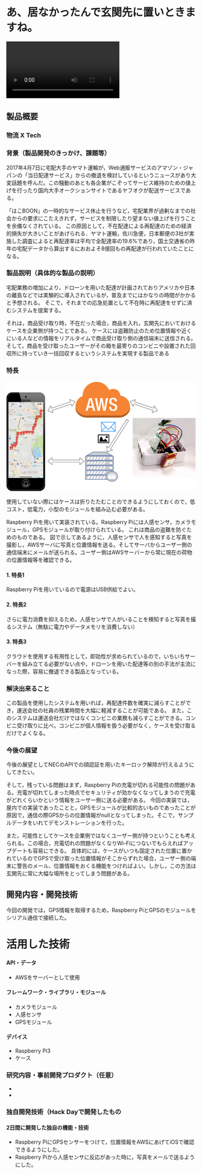 # あ、居なかったんで玄関先に置いときますね。

![Product Name](https://github.com/jphacks/TK_1705/blob/master/jphacks.mp4)

## 製品概要
### 物流 X Tech


### 背景（製品開発のきっかけ、課題等）
2017年4月7日に宅配大手のヤマト運輸が，Web通販サービスのアマゾン・ジャパンの「当日配達サービス」からの撤退を検討しているというニュースがあり大変話題を呼んだ。この騒動のあとも各企業がこぞってサービス維持のための値上げを行ったり国内大手オークションサイトであるヤフオクが配送サービスである。

「はこBOON」の一時的なサービス休止を行うなど，宅配業界が過剰なまでの社会からの要求にこたえきれず，サービスを制限したり望まない値上げを行うことを余儀なくされている。
この原因として，不在配達による再配達のための経済的損失が大きいことがあげられる．ヤマト運輸，佐川急便，日本郵便の3社が実施した調査によると再配達率は平均で全配達率の19.6%であり，国土交通省の昨年の宅配データから算出するにおおよそ8億回もの再配達が行われていたことになる。

### 製品説明（具体的な製品の説明）
宅配業務の増加により，ドローンを用いた配達が計画されておりアメリカや日本の離島などでは実験的に導入されているが，普及までにはかなりの時間がかかると予想される。
そこで，それまでの応急処置として不在時に再配達をせずに済むシステムを提案する。

それは，商品受け取り時，不在だった場合，商品を入れ，玄関先においておけるケースを企業側が持つことである。
ケースには盗難防止のため位置情報や近くにいる人などの情報をリアルタイムで商品受け取り側の通信端末に送信される。
そして，商品を受け取ったユーザーがその箱を最寄りのコンビニや設置された回収所に持っていき一括回収するというシステムを実現する製品である

### 特長
![System Image](https://github.com/jphacks/TK_1705/blob/master/image/jphacks2017_tk1705_01.png)

使用していない際にはケースは折りたたむことのできるようにしておくので，低コスト，低電力，小型のモジュールを組み込む必要がある。

Raspberry Piを用いて実装されている。Raspberry Piには人感センサ，カメラモジュール，GPSモジュールが取り付けられている。
これは商品の盗難を防ぐためのものである。
図で示してあるように，人感センサで人を感知すると写真を撮影し，AWSサーバに写真と位置情報を送る。そしてサーバからユーザー側の通信端末にメールが送られる。ユーザー側はAWSサーバーから常に現在の荷物の位置情報等を確認できる。

#### 1. 特長1
Raspberry Piを用いているので電源はUSB供給でよい。
#### 2. 特長2
さらに電力消費を抑えるため，人感センサで人がいることを検知すると写真を撮るシステム（無駄に電力やデータメモリを消費しない）
#### 3. 特長3
クラウドを使用する有用性として，即効性が求められているので，いちいちサーバーを組み立てる必要がない点や，ドローンを用いた配達等の別の手法が主流になった際，容易に撤退できる製品となっている。

### 解決出来ること
この製品を使用したシステムを用いれば，再配達件数を確実に減らすことができ，運送会社の社員の残業時間を大幅に軽減することが可能である。
また，このシステムは運送会社だけではなくコンビニの業務も減らすことができる。コンビニ受け取りに比べ，コンビニが個人情報を扱う必要がなく，ケースを受け取るだけでよくなる。


### 今後の展望

今後の展望としてNECのAPIでの顔認証を用いたキーロック解除が行えるようにしてきたい。

そして，残っている問題はまず，Raspberry Piの充電が切れる可能性の問題がある。充電が切れてしまった時点でセキュリティが効かなくなってしまうので充電がどれくらいかという情報をユーザー側に送る必要がある。
今回の実装では，屋内での実装であったことと，GPSモジュールが比較的古いものであったことが原因で，通信の際GPSからの位置情報がnullとなってしまった。そこで，サンプルデータをいれてデモンストレーションを行った。

また，可能性としてケースを企業側ではなくユーザー側が持つということも考えられる。この場合，充電切れの問題がなくなりWi-Fiにつないでもらえればアップデートも容易にできる。
具体的には，ケースがいつも固定された位置に置かれているのでGPSで受け取った位置情報がそこからずれた場合，ユーザー側の端末に警告のメール、位置情報をおくる機能をつければよい。しかし，この方法は玄関先に常に大幅な場所をとってしまう問題がある。


## 開発内容・開発技術
今回の開発では，GPS情報を取得するため，Raspberry PiとGPSのモジュールをシリアル通信で接続した。
# 活用した技術
#### API・データ
* AWSをサーバーとして使用

#### フレームワーク・ライブラリ・モジュール

* カメラモジュール
* 人感センサ
* GPSモジュール

#### デバイス

* Raspberry Pi3
* ケース

### 研究内容・事前開発プロダクト（任意）

* 
* 


### 独自開発技術（Hack Dayで開発したもの
#### 2日間に開発した独自の機能・技術
* Raspberry PiにGPSセンサーをつけて，位置情報をAWSにあげてiOSで確認できるようにした。
* Raspberry Piから人感センサに反応があった時に，写真をメールで送るようにした。
